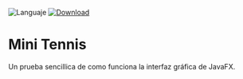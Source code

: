 ![Languaje](https://img.shields.io/badge/Languaje-Java-yellow) [![Download](https://img.shields.io/badge/Download-v1.0-release)](Release/minitenis1.0.jar)


# Mini Tennis

Un prueba sencillica de como funciona la interfaz gráfica de JavaFX.
